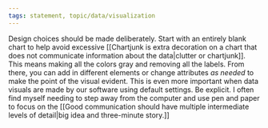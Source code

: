 ```yaml
---
tags: statement, topic/data/visualization
---
```

Design choices should be made deliberately. Start with an entirely blank chart  to help avoid excessive [[Chartjunk is extra decoration on a chart that does not communicate information about the data|clutter or chartjunk]]. This means making all the colors gray and removing all the labels. From there, you can add in different elements or change attributes *as needed* to make the point of the visual evident. This is even more important when data visuals are made by our software using default settings. Be explicit. I often find myself needing to step away from the computer and use pen and paper to focus on the [[Good communication should have multiple intermediate levels of detail|big idea and three-minute story.]]